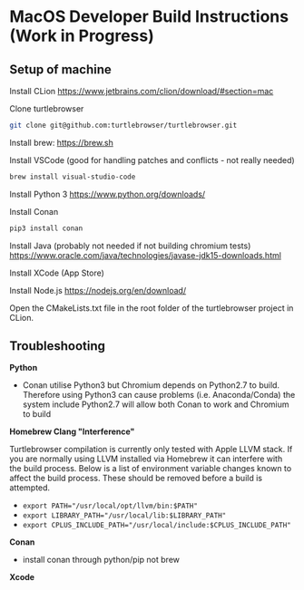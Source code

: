 # MacOS Developer Build Instructions (Work in Progress)

[//]: # (Prerequisite: SSH key has been added to your accout)

## Setup of machine

Install CLion https://www.jetbrains.com/clion/download/#section=mac

Clone turtlebrowser
~~~ bash
git clone git@github.com:turtlebrowser/turtlebrowser.git
~~~

Install brew: https://brew.sh

Install VSCode (good for handling patches and conflicts - not really needed)
~~~ bash
brew install visual-studio-code
~~~

Install Python 3 https://www.python.org/downloads/

Install Conan
~~~ bash
pip3 install conan  
~~~

Install Java (probably not needed if not building chromium tests) https://www.oracle.com/java/technologies/javase-jdk15-downloads.html

Install XCode (App Store)

Install Node.js https://nodejs.org/en/download/

Open the CMakeLists.txt file in the root folder of the turtlebrowser project in CLion.


## Troubleshooting

**Python**

- Conan utilise Python3 but Chromium depends on Python2.7 to build. 
  Therefore using Python3 can cause problems (i.e. Anaconda/Conda) 
  the system include Python2.7 will allow both Conan to work and Chromium to build 

**Homebrew Clang "Interference"**

Turtlebrowser compilation is currently only tested with Apple LLVM stack. 
If you are normally using LLVM installed via Homebrew it can interfere with the build process. 
Below is a list of environment variable changes known to affect the build process. 
These should be removed before a build is attempted. 

- `export PATH="/usr/local/opt/llvm/bin:$PATH"`
- `export LIBRARY_PATH="/usr/local/lib:$LIBRARY_PATH"`
- `export CPLUS_INCLUDE_PATH="/usr/local/include:$CPLUS_INCLUDE_PATH"`





**Conan**

- install conan through python/pip not brew 

**Xcode**
